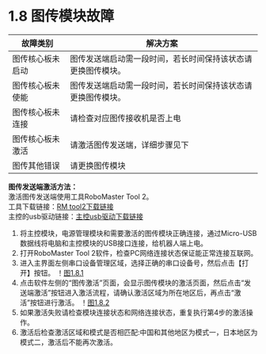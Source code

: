 # 1.8 图传模块故障

|  故障类别  |  解决方案  |
|  ---  |  ---  |
|  图传核心板未启动  |  图传发送端启动需一段时间，若长时间保持该状态请更换图传模块。 |
|  图传核心板未使能  |  图传发送端启动需一段时间，若长时间保持该状态请更换图传模块。 |
|  图传核心板未连接  |  请检查对应图传接收机是否上电  |
|  图传核心板未激活  |  请激活图传发送端，详细步骤见下  |
|  图传其他错误  |  请更换图传模块  |

**图传发送端激活方法：**  
激活图传发送端使用工具RoboMaster Tool 2。  
工具下载链接：[RM tool2下载链接](https://www.robomaster.com/zh-CN/products/components/detail/3039 "这是一个到达RM官网的链接")  
主控的usb驱动链接：[主控usb驱动下载链接](https://www.robomaster.com/zh-CN/products/components/detail/122 "这是一个RM遥控器驱动的链接")  
1. 将主控模块，电源管理模块和需要激活的图传模块正确连接，通过Micro-USB数据线将电脑和主控模块的USB接口连接，给机器人端上电。
2. 打开RoboMaster Tool 2软件，检查PC网络连接状态保证能正常连接互联网。
3. 进入主界面左侧串口设备管理区域，选择正确的串口设备号，然后点击【打开】按钮。
！[图1.8.1](https://raw.githubusercontent.com/RoboMaster/RefereeSystem_Help/main/docs/s1/A3.png)
5. 点击软件左侧的“图传激活”页面，会显示图传模块的激活页面，然后点击“发送端激活”按钮进入激活流程，请确认激活区域为所在地区后，再点击“激活”按钮进行激活。
！[图1.8.2](https://raw.githubusercontent.com/RoboMaster/RefereeSystem_Help/main/docs/s1/A4.png)
7. 如果激活失败请检查模块连接状态和网络连接状态，重复执行第4步的激活操作。
8. 激活后检查激活区域和模式是否相匹配:中国和其他地区为模式一，日本地区为模式二，激活后不能再次激活。
